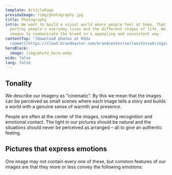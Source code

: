 ```yaml
---
template: ArticlePage
previewImage: /img/photography.jpg
title: Photography
intro: We want to build a visual world where people feel at home. That´s why we
  portray people's everyday lives and the different stages of life. We want our
  images to communicate the brand in a appealing and consistent way.
contentTop: "[Download photos at Röda
  rummet](https://cloud.brandmaster.com/brandcenter/se/lansforsakringar/)"
heroBlock:
  image: /img/photo_hero.webp
wide: false
lang: false
---
```

## Tonality

We describe our imagery as "cinematic". By this we mean that the images can be perceived as small scenes where each image tells a story and builds a world with a genuine sense of warmth and presence.

People are often at the center of the images, creating recognition and emotional contact. The light in our pictures should be natural and the situations should never be perceived as arranged – all to give an authentic feeling.

## Pictures that express emotions

One image may not contain every one of these, but common features of our images are that they more or less convey the following emotions: